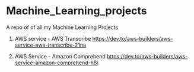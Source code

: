 # Machine_Learning_projects
A repo of of all my Machine Learning Projects

1. AWS service - AWS Transcribe https://dev.to/aws-builders/aws-service-aws-transcribe-21na

2. AWS Service - Amazon Comprehend https://dev.to/aws-builders/aws-service-amazon-comprehend-h8i
